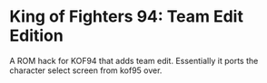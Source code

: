 # King of Fighters 94: Team Edit Edition

A ROM hack for KOF94 that adds team edit. Essentially it ports the character select screen from kof95 over.
